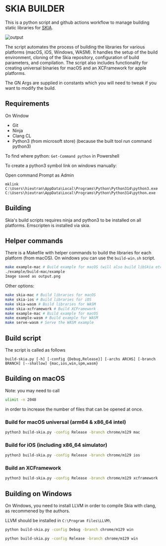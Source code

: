 # SKIA BUILDER

This is a python script and github actions workflow to manage building static libraries for [SKIA](https://skia.org/).

![output](https://github.com/user-attachments/assets/b40cc273-272c-4f38-a64f-968327408fa5)

The script automates the process of building the libraries for various platforms (macOS, iOS, Windows, WASM). It handles the setup of the build environment, cloning of the Skia repository, configuration of build parameters, and compilation. The script also includes functionality for creating universal binaries for macOS and an XCFramework for apple platforms.

The GN Args are supplied in constants which you will need to tweak if you want to modify the build.
## Requirements

On Window
- Git
- Ninja
- Clang CL 
- Python3 (from microsoft store) (because the built tool run command python3)

To find where python: `Get-Command python` in Powershell

To create a python3 symbol link on windows manually:

Open command Prompt as Admin

`mklink C:\Users\hieutran\AppData\Local\Programs\Python\Python314\python3.exe C:\Users\hieutran\AppData\Local\Programs\Python\Python314\python.exe`

## Building

Skia's build scripts requires ninja and python3 to be installed on all platforms. Emscripten is installed via skia.

## Helper commands

There is a Makefile with helper commands to build the libraries for each platform (from macOS). On windows you can use the `build-win.sh` script.

```bash
make example-mac # Build example for macOS (will also build libSkia etc)
./example/build-mac/example
Image saved as output.png
```

Other options:
```bash
make skia-mac # Build libraries for macOS
make skia-ios # Build libraries for iOS
make skia-wasm # Build libraries for WASM
make skia-xcframework # Build XCFramework
make example-mac # Build example for macOS
make example-wasm # Build example for WASM
make serve-wasm # Serve the WASM example
```

## Build script

The script is called as follows

```
build-skia.py [-h] [-config {Debug,Release}] [-archs ARCHS] [-branch BRANCH] [--shallow] {mac,ios,win,spm,wasm}
```

## Building on macOS

Note: you may need to call 

```bash
ulimit -n 2048
```

in order to increase the number of files that can be opened at once.

### Build for macOS universal (arm64 & x86_64 intel)

```bash
python3 build-skia.py -config Release -branch chrome/m129 mac
```

### Build for iOS (including x86_64 simulator)

```bash
python3 build-skia.py -config Release -branch chrome/m129 ios
```

### Build an XCFramework

```bash
python3 build-skia.py -config Release -branch chrome/m129 xcframework
```

## Building on Windows 

On Windows, you need to install LLVM in order to compile Skia with clang, as recommened by the authors.

LLVM should be installed in `C:\Program Files\LLVM\`

```bash
python build-skia.py -config Debug -branch chrome/m129 win
```

```bash
python build-skia.py -config Release -branch chrome/m129 win
```
